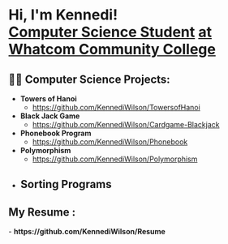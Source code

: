 <h1>Hi, I'm Kennedi! <br/><a href="https://www.linkedin.com/in/kennedi-wilson-a47b30355/">Computer Science Student</a> <a href="https://www.linkedin.com/in/kennedi-wilson-a47b30355/"> at Whatcom Community College </a> 
<h2>👨‍💻 Computer Science Projects:</h2>

- <b> Towers of Hanoi</b>
  - https://github.com/KennediWilson/TowersofHanoi 
- <b> Black Jack Game</b>
  - https://github.com/KennediWilson/Cardgame-Blackjack <b></b></i>
- <b>Phonebook Program</b>
  - https://github.com/KennediWilson/Phonebook
- <b> Polymorphism </b>
  - https://github.com/KennediWilson/Polymorphism
- <b> Sorting Programs</b>
  - 

 <h2> My Resume :</h2>
- <b>https://github.com/KennediWilson/Resume </b>
